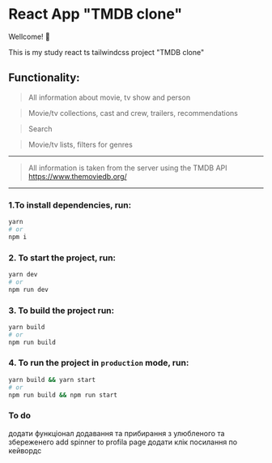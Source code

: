 # React App "TMDB clone"

Wellcome! 🚀

This is my study react ts tailwindcss project "TMDB clone"

## Functionality:

> All information about movie, tv show and person

> Movie/tv collections, cast and crew, trailers, recommendations

> Search

> Movie/tv lists, filters for genres

---

> All information is taken from the server using the TMDB API https://www.themoviedb.org/

---

### 1.To install dependencies, run:

```sh
yarn
# or
npm i
```

### 2. To start the project, run:

```sh
yarn dev
# or
npm run dev
```

### 3. To build the project run:

```sh
yarn build
# or
npm run build
```

### 4. To run the project in `production` mode, run:

```sh
yarn build && yarn start
# or
npm run build && npm run start
```

### To do

додати функціонал додавання та прибирання з улюбленого та збереженего
add spinner to profila page
додати клік посилання по кейвордс
